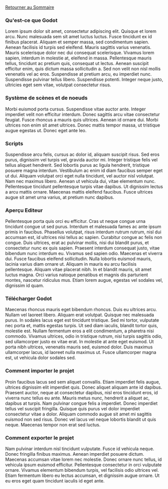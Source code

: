[Retourner au Sommaire]: ../README.md

[Retourner au Sommaire]


### Qu'est-ce que Godot
Lorem ipsum dolor sit amet, consectetur adipiscing elit. Quisque et lorem arcu. Nunc malesuada sem sit amet luctus luctus. Fusce tincidunt ex id finibus placerat. Aliquam et semper massa, sed condimentum sapien. Aenean facilisis id turpis sed eleifend. Mauris sagittis varius venenatis. Mauris scelerisque dolor nec dui consequat scelerisque. Vivamus lorem sapien, interdum in molestie at, eleifend in massa. Pellentesque mauris tellus, tincidunt ac pretium quis, consequat ut lectus. Aenean suscipit efficitur enim, quis dictum massa sollicitudin a. Sed non velit non nisl mollis venenatis vel ac eros. Suspendisse at pretium arcu, eu imperdiet nunc. Suspendisse pulvinar tellus libero. Suspendisse potenti. Integer neque justo, ultricies eget sem vitae, volutpat consectetur risus.



### Système de scènes et de noeuds
Morbi euismod porta cursus. Suspendisse vitae auctor ante. Integer imperdiet velit non efficitur interdum. Donec sagittis arcu vitae consectetur feugiat. Fusce rhoncus a mauris quis ultrices. Aenean id ornare dui. Morbi ultrices non enim sit amet ultrices. Donec mattis tempor massa, ut tristique augue egestas ut. Donec eget ante leo.



### Scripts
Suspendisse arcu felis, cursus ac dolor id, aliquam suscipit risus. Sed eros purus, dignissim vel turpis vel, gravida auctor mi. Integer tristique felis vel tellus aliquet hendrerit. Sed lobortis purus ac ligula hendrerit, tristique posuere magna interdum. Vestibulum ac enim id diam faucibus semper eget ut dui. Aliquam volutpat orci eget nulla tincidunt, vel auctor nisl volutpat. Nam nec maximus libero. Aenean ut vehicula dui, vitae elementum nunc. Pellentesque tincidunt pellentesque turpis vitae dapibus. Ut dignissim lectus a arcu mattis ornare. Maecenas mattis eleifend faucibus. Fusce ultrices augue sit amet urna varius, at pretium nunc dapibus.



### Aperçu Editeur
Pellentesque porta quis orci eu efficitur. Cras ut neque congue urna tincidunt congue ut sed purus. Interdum et malesuada fames ac ante ipsum primis in faucibus. Phasellus volutpat, risus interdum rutrum rutrum, nisl dui accumsan est, id ultrices nisi tellus ac sapien. Curabitur congue ac felis non congue. Duis ultrices, erat ac pulvinar mollis, nisi dui blandit purus, et consectetur nunc ex quis sapien. Praesent interdum consequat justo, vitae bibendum nunc interdum eu. Vivamus sed sapien odio. Maecenas et viverra dui. Fusce faucibus eleifend sollicitudin. Nulla lobortis euismod mauris, lacinia varius diam ornare ut. Aliquam in mauris eu arcu facilisis pellentesque. Aliquam vitae placerat nibh. In et blandit mauris, sit amet luctus magna. Orci varius natoque penatibus et magnis dis parturient montes, nascetur ridiculus mus. Etiam lorem augue, egestas vel sodales vel, dignissim id quam.



### Télécharger Godot
Maecenas rhoncus mauris eget bibendum rhoncus. Duis eu ultrices arcu. Nullam vel laoreet libero. Aliquam erat volutpat. Quisque nec malesuada purus. In sodales lacus eget est tincidunt tristique. Sed mi tortor, vulputate nec porta et, mattis egestas turpis. Ut sed diam iaculis, blandit tortor quis, molestie est. Nullam fermentum eros a elit condimentum, a pharetra nisi commodo. Vivamus ultrices, odio in tristique rutrum, nisi turpis sagittis odio, sed ullamcorper justo ex vitae erat. In molestie at ante eget euismod. Ut porta nibh ultrices, venenatis mauris sed, euismod dolor. Duis maximus ullamcorper lacus, id laoreet nulla maximus ut. Fusce ullamcorper magna est, ut vehicula dolor sodales sed.



### Comment importer le projet
Proin faucibus lacus sed sem aliquet convallis. Etiam imperdiet felis augue, ultrices dignissim elit imperdiet quis. Donec aliquet aliquam ante id dapibus. Praesent auctor, neque at consectetur dapibus, nisl eros tincidunt eros, id viverra nunc tellus eu ante. Mauris metus nunc, hendrerit a aliquet ac, dapibus at turpis. Nam pulvinar congue felis a imperdiet. Donec imperdiet tellus vel suscipit fringilla. Quisque quis purus vel dolor imperdiet consectetur vitae a dolor. Aliquam commodo augue sit amet mi sagittis euismod non sed risus. Donec vel lacus vel neque lobortis blandit ut quis neque. Maecenas tempor non erat sed luctus.



### Comment exporter le projet
Nam pulvinar interdum nisl tincidunt vulputate. Fusce id vehicula neque. Donec fringilla finibus maximus. Aenean imperdiet posuere dictum. Maecenas accumsan vitae lorem nec molestie. Donec ornare nunc tellus, id vehicula ipsum euismod efficitur. Pellentesque consectetur in orci vulputate ornare. Vivamus elementum bibendum turpis, vel facilisis odio ultrices vel. Etiam fermentum libero eu lectus accumsan, et dignissim augue ornare. Ut eu eros eget quam tincidunt iaculis id eget ante.
